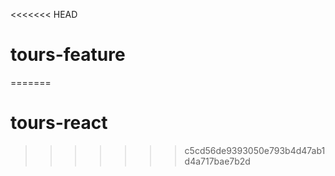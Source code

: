 <<<<<<< HEAD
# tours-feature
=======
# tours-react
>>>>>>> c5cd56de9393050e793b4d47ab1d4a717bae7b2d

